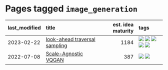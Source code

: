 # Pages tagged `image_generation`

|last_modified|title|est. idea maturity|tags
|:---|:---|---:|:---|
|2023-02-22|[look-ahead traversal sampling](../look-ahead-traversal-sampling.md)|1184|[![](https://img.shields.io/badge/tag-MCMC-ac8815)](../tags/MCMC.md) [![](https://img.shields.io/badge/tag-animation-1eefac)](../tags/animation.md) [![](https://img.shields.io/badge/tag-control-161a53)](../tags/control.md) [![](https://img.shields.io/badge/tag-experimental-997e5)](../tags/experimental.md) [![](https://img.shields.io/badge/tag-image_generation-77485f)](../tags/image_generation.md)|
|2022-07-08|[Scale-Agnostic VQGAN](../scale-agnostic_VQGAN.md)|387|[![](https://img.shields.io/badge/tag-experimental-997e5)](../tags/experimental.md) [![](https://img.shields.io/badge/tag-image_generation-77485f)](../tags/image_generation.md)|